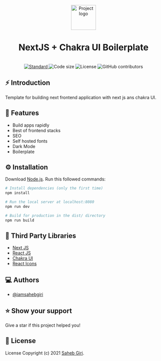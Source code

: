 <p align="center">
  <a href="https://30days30projects.vercel.app/">
    <img alt="Project logo" height="80" src="https://raw.githubusercontent.com/iamsahebgiri/30days30projects/main/public/logo.svg">
  </a>
</p>
<h1 align="center">NextJS + Chakra UI Boilerplate</h1>

<div align="center">

</div>

<br />

<div align="center">
  <a href="https://standardjs.com">
    <img src="https://img.shields.io/badge/code%20style-standard-brightgreen.svg?style=flat-square"
      alt="Standard" />
  </a>
  
  <img src="https://img.shields.io/github/languages/code-size/iamsahebgiri/nextjs-chakra-ui?style=flat-square" alt="Code size" />

  <img src="https://img.shields.io/github/license/iamsahebgiri/nextjs-chakra-ui?style=flat-square" alt="License" />

  <img alt="GitHub contributors" src="https://img.shields.io/github/contributors/iamsahebgiri/nextjs-chakra-ui?style=flat-square">

</div>

## ⚡️ Introduction

Template for building next frontend application with next js ans chakra UI.

## 🎯 Features

- Build apps rapidly
- Best of frontend stacks
- SEO
- Self hosted fonts
- Dark Mode
- Boilerplate 

## ⚙️ Installation

Download [Node.js](https://nodejs.org/en/download/).
Run this followed commands:

```bash
# Install dependencies (only the first time)
npm install

# Run the local server at localhost:8080
npm run dev

# Build for production in the dist/ directory
npm run build
```

## 🌱 Third Party Libraries

- [Next JS](https://nextjs.org/)
- [React JS](https://reactjs.org/)
- [Chakra UI](https://chakra-ui.com/)
- [React Icons](https://react-icons.github.io/react-icons/)


## ‎‍💻 Authors

- [@iamsahebgiri](https://github.com/iamsahebgiri)

## ⭐️ Show your support

Give a star if this project helped you!

## 📃️ License

 License Copyright (c) 2021 [Saheb Giri](https://github.com/iamsahebgiri).
